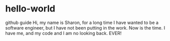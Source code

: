 # hello-world
github guide
Hi, my name is Sharon, for a long time I have wanted to be a software engineer, but I have not been putting in the work. Now is the time. I have me, and my code and I am no looking back. EVER!
